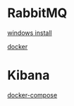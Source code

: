 # RabbitMQ

[windows install](https://www.rabbitmq.com/install-windows.html)

[docker](https://hub.docker.com/_/rabbitmq)

# Kibana

[docker-compose](https://www.elastic.co/guide/en/elastic-stack-get-started/current/get-started-docker.html)